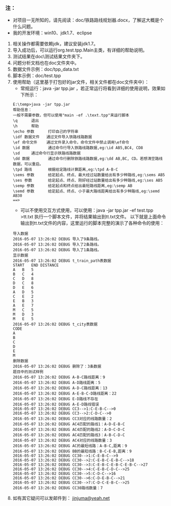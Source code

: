 ### 注：
- 对项目一无所知的，请先阅读：doc/铁路路线规划器.docx，了解这大概是个什么问题。
- 我的开发环境：win10、jdk1.7、eclipse

1. 相关操作都需要依赖jdk，建议安装jdk1.7。
1. 导入成功后，可以运行org.test.tpp.Main主类，有详细的帮助说明。
1. 测试结果在doc\测试结果文件夹下。
1. 问题分析文档也在doc文件夹中。
1. 数据文件示例：doc/tpp_data.txt
1. 脚本示例：doc/test.tpp
1. 使用帮助（这里基于打包好的jar文件，相关文件都在doc文件夹中）：
	- 常规运行：java -jar tpp.jar ，若正常运行将看到详细的使用说明，效果如下所示：
	```
	E:\temp>java -jar tpp.jar
	帮助信息：
	一般不需要参数，但可以使用"main -ef .\text.tpp"来运行脚本
	\q      退出
	\h      帮助
	\echo 参数      打印自己的字符串
	\idf 数据文件   通过文件导入铁路线路数据
	\ef 命令文件    通过文件录入命令，命令文件中禁止调用\ef命令
	\id 数据        通过命令行导入铁路线路数据,eg:\id AB5,BC4, CD8
	\sd     通过命令行显示铁路线路数据
	\dd 数据        通过命令行删除铁路线路数据,eg:\dd AB,BC, CD。若想清空路线数据，可以重启。
	\tpd 路线       根据给定路线计算距离,eg:\tpd A-B-C
	\sems 参数      给定起点、终点、最大经过站数量给出有多少种路线,eg:\sems AB5
	\ses 参数       给定起点、终点、刚好经过站数量给出有多少种路线,eg:\ses AB5
	\semp 参数      给定起点和终点给出最短路线距离,eg:\semp AB
	\semd 参数      给定起点、终点、小于最大路线距离给出有多少种路线,eg:\semd AB30
	==>
	```
	- 可以不使用交互方式使用，可以使用：java -jar tpp.jar -ef test.tpp >tt.txt 执行一个脚本文件，并将结果输出到tt.txt文件。
	以下就是上面命令输出到tt.txt文件的内容，这里运行的脚本完整的演示了各种命令的使用：
	```
	导入数据
	2016-05-07 13:26:02 DEBUG 导入了9条路线。
	2016-05-07 13:26:02 DEBUG 导入了2条路线。
	2016-05-07 13:26:02 DEBUG 导入了1条路线。
	显示数据
	2016-05-07 13:26:02 DEBUG t_train_path表数据
	START	END	DISTANCE	
	A	B	5	
	B	C	4	
	C	D	8	
	D	C	8	
	D	E	6	
	A	D	5	
	C	E	2	
	E	B	3	
	A	E	7	
	M	C	5	
	M	D	3	
	M	E	5	
	2016-05-07 13:26:02 DEBUG t_city表数据
	CODE	
	A	
	B	
	C	
	D	
	E	
	M	
	删除数据
	2016-05-07 13:26:02 DEBUG 删除了：3条数据
	题目中的测试样例
	2016-05-07 13:26:02 DEBUG A-B-C路线距离：9
	2016-05-07 13:26:02 DEBUG A-D路线距离：5
	2016-05-07 13:26:02 DEBUG A-D-C路线距离：13
	2016-05-07 13:26:02 DEBUG A-E-B-C-D路线距离：22
	2016-05-07 13:26:02 DEBUG E-D路线不存在
	2016-05-07 13:26:02 DEBUG A-E-D路线错误
	2016-05-07 13:26:02 DEBUG CC3-->1:C-E-B-C-->0
	2016-05-07 13:26:02 DEBUG CC3-->2:C-D-C-->0
	2016-05-07 13:26:02 DEBUG CC3对应的线路数量：2
	2016-05-07 13:26:02 DEBUG AC4匹配的路线1：A-D-E-B-C
	2016-05-07 13:26:02 DEBUG AC4匹配的路线2：A-D-C-D-C
	2016-05-07 13:26:02 DEBUG AC4匹配的路线3：A-B-C-D-C
	2016-05-07 13:26:02 DEBUG AC4对应的线路数量：3
	2016-05-07 13:26:02 DEBUG AC的最短线路：A-B-C,距离：9
	2016-05-07 13:26:02 DEBUG BB的最短线路：B-C-E-B,距离：9
	2016-05-07 13:26:02 DEBUG CC30-->1:C-E-B-C-->9
	2016-05-07 13:26:02 DEBUG CC30-->2:C-E-B-C-E-B-C-->18
	2016-05-07 13:26:02 DEBUG CC30-->3:C-E-B-C-E-B-C-E-B-C-->27
	2016-05-07 13:26:02 DEBUG CC30-->4:C-E-B-C-D-C-->25
	2016-05-07 13:26:02 DEBUG CC30-->5:C-D-C-->16
	2016-05-07 13:26:02 DEBUG CC30-->6:C-D-E-B-C-->21
	2016-05-07 13:26:02 DEBUG CC30-->7:C-D-C-E-B-C-->25
	2016-05-07 13:26:02 DEBUG CC30路线数量：7
	```
1. 如有其它疑问可以发邮件到： jinjuma@yeah.net